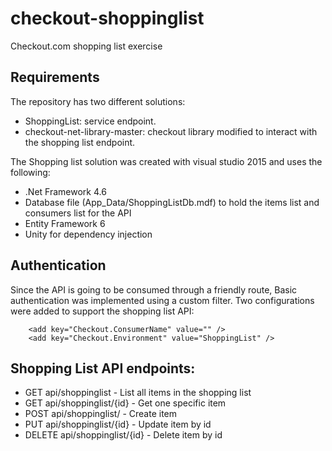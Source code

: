 # checkout-shoppinglist
Checkout.com shopping list exercise

## Requirements
The repository has two different solutions:
- ShoppingList: service endpoint.
- checkout-net-library-master: checkout library modified to interact with the shopping list endpoint.

The Shopping list solution was created with visual studio 2015 and uses the following:
- .Net Framework 4.6
- Database file (App_Data/ShoppingListDb.mdf) to hold the items list and consumers list for the API
- Entity Framework 6
- Unity for dependency injection

## Authentication
Since the API is going to be consumed through a friendly route, Basic authentication was implemented using a custom filter.
Two configurations were added to support the shopping list API:
```
    <add key="Checkout.ConsumerName" value="" />
    <add key="Checkout.Environment" value="ShoppingList" />
```

## Shopping List API endpoints:
- GET api/shoppinglist - List all items in the shopping list
- GET api/shoppinglist/{id} - Get one specific item
- POST api/shoppinglist/ - Create item
- PUT api/shoppinglist/{id} - Update item by id
- DELETE api/shoppinglist/{id} - Delete item by id

